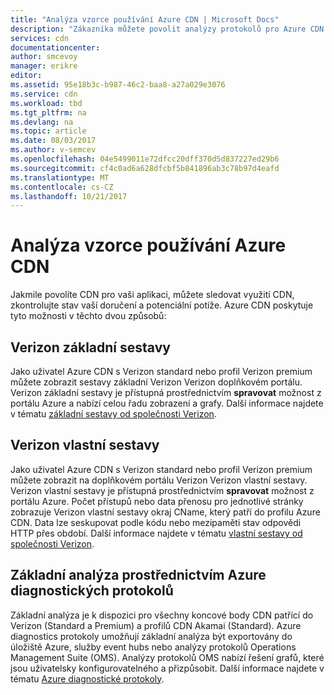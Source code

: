 ```yaml
---
title: "Analýza vzorce používání Azure CDN | Microsoft Docs"
description: "Zákazníka můžete povolit analýzy protokolů pro Azure CDN."
services: cdn
documentationcenter: 
author: smcevoy
manager: erikre
editor: 
ms.assetid: 95e18b3c-b987-46c2-baa8-a27a029e3076
ms.service: cdn
ms.workload: tbd
ms.tgt_pltfrm: na
ms.devlang: na
ms.topic: article
ms.date: 08/03/2017
ms.author: v-semcev
ms.openlocfilehash: 04e5499011e72dfcc20dff370d5d837227ed29b6
ms.sourcegitcommit: cf4c0ad6a628dfcbf5b841896ab3c78b97d4eafd
ms.translationtype: MT
ms.contentlocale: cs-CZ
ms.lasthandoff: 10/21/2017
---
```

# <a name="analyze-azure-cdn-usage-patterns"></a>Analýza vzorce používání Azure CDN

Jakmile povolíte CDN pro vaši aplikaci, můžete sledovat využití CDN, zkontrolujte stav vaší doručení a potenciální potíže. Azure CDN poskytuje tyto možnosti v těchto dvou způsobů: 

## <a name="verizon-core-reports"></a>Verizon základní sestavy

Jako uživatel Azure CDN s Verizon standard nebo profil Verizon premium můžete zobrazit sestavy základní Verizon Verizon doplňkovém portálu. Verizon základní sestavy je přístupná prostřednictvím **spravovat** možnost z portálu Azure a nabízí celou řadu zobrazení a grafy. Další informace najdete v tématu [základní sestavy od společnosti Verizon](cdn-analyze-usage-patterns.md).

## <a name="verizon-custom-reports"></a>Verizon vlastní sestavy

Jako uživatel Azure CDN s Verizon standard nebo profil Verizon premium můžete zobrazit na doplňkovém portálu Verizon Verizon vlastní sestavy. Verizon vlastní sestavy je přístupná prostřednictvím **spravovat** možnost z portálu Azure. Počet přístupů nebo data přenosu pro jednotlivé stránky zobrazuje Verizon vlastní sestavy okraj CName, který patří do profilu Azure CDN. Data lze seskupovat podle kódu nebo mezipaměti stav odpovědi HTTP přes období. Další informace najdete v tématu [vlastní sestavy od společnosti Verizon](cdn-verizon-custom-reports.md).

## <a name="core-analytics-via-azure-diagnostic-logs"></a>Základní analýza prostřednictvím Azure diagnostických protokolů

Základní analýza je k dispozici pro všechny koncové body CDN patřící do Verizon (Standard a Premium) a profilů CDN Akamai (Standard). Azure diagnostics protokoly umožňují základní analýza být exportovány do úložiště Azure, služby event hubs nebo analýzy protokolů Operations Management Suite (OMS). Analýzy protokolů OMS nabízí řešení grafů, které jsou uživatelsky konfigurovatelného a přizpůsobit. Další informace najdete v tématu [Azure diagnostické protokoly](cdn-azure-diagnostic-logs.md).

